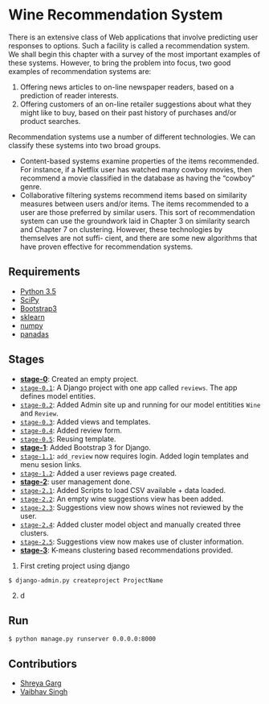 # Wine Recommendation System  
There is an extensive class of Web applications that involve predicting user
responses to options. Such a facility is called a recommendation system. We
shall begin this chapter with a survey of the most important examples of these
systems. However, to bring the problem into focus, two good examples of
recommendation systems are:
1. Offering news articles to on-line newspaper readers, based on a prediction
of reader interests.
2. Offering customers of an on-line retailer suggestions about what they
might like to buy, based on their past history of purchases and/or product
searches.

Recommendation systems use a number of different technologies. We can
classify these systems into two broad groups.
- Content-based systems examine properties of the items recommended. For
instance, if a Netflix user has watched many cowboy movies, then recommend
a movie classified in the database as having the “cowboy” genre.
- Collaborative filtering systems recommend items based on similarity measures
between users and/or items. The items recommended to a user are
those preferred by similar users. This sort of recommendation system can
use the groundwork laid in Chapter 3 on similarity search and Chapter 7
on clustering. However, these technologies by themselves are not suffi-
cient, and there are some new algorithms that have proven effective for
recommendation systems.


## Requirements

* [Python 3.5](https://docs.python.org/3/)
* [SciPy](https://api.mongodb.com/python/current/)
* [Bootstrap3](http://django-bootstrap3.readthedocs.io/en/latest/)
* [sklearn]()
* [numpy]()
* [panadas]()

## Stages

- [**stage-0**](#!): Created an empty project.  
- [`stage-0.1`](#!): A Django project with one app called `reviews`. The app defines model entities.  
- [`stage-0.2`](#!): Added Admin site up and running for our model entitities `Wine` and `Review`.  
- [`stage-0.3`](#!): Added views and templates.  
- [`stage-0.4`](#!): Added review form.
- [`stage-0.5`](#!): Reusing template.  
- [**stage-1**](#!): Added Bootstrap 3 for Django.  
- [`stage-1.1`](#!): `add_review` now requires login. Added login templates and menu sesion links.   
- [`stage-1.2`](#!): Added a user reviews page created.  
- [**stage-2**](#!): user management done.  
- [`stage-2.1`](#!): Added Scripts to load CSV available + data loaded.  
- [`stage-2.2`](#!): An empty wine suggestions view has been added.  
- [`stage-2.3`](#!): Suggestions view now shows wines not reviewed by the user.  
- [`stage-2.4`](#!): Added cluster model object and manually created three clusters.  
- [`stage-2.5`](#!): Suggestions view now makes use of cluster information.  
- [**stage-3**](#!): K-means clustering based recommendations provided.    



1. First creting project using django  
```
$ django-admin.py createproject ProjectName
```

2. d

## Run

```
$ python manage.py runserver 0.0.0.0:8000
```
## Contributiors
* [Shreya Garg](#!)
* [Vaibhav Singh](github.com/vaibhavsingh97/)
